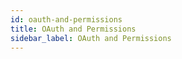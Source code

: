 ```yaml
---
id: oauth-and-permissions
title: OAuth and Permissions
sidebar_label: OAuth and Permissions
---
```

